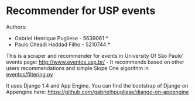 Recommender for USP events
===================

Authors:

* Gabriel Henrique Pugliese - 5639061 *
* Paulo Cheadi Haddad Filho - 5210744 *

This is a scraper and recommender for events in University Of São Paulo' events page: http://www.eventos.usp.br/ - It recommends based on other users recommendations and simple Slope One algorithm in [eventos/filtering.py](https://github.com/gabrielhpugliese/eventos-usp/blob/master/eventos/filtering.py)

It uses Django 1.4 and App Engine. You can find the bootstrap of Django on Appengine here: https://github.com/gabrielhpugliese/django-on-appengine
